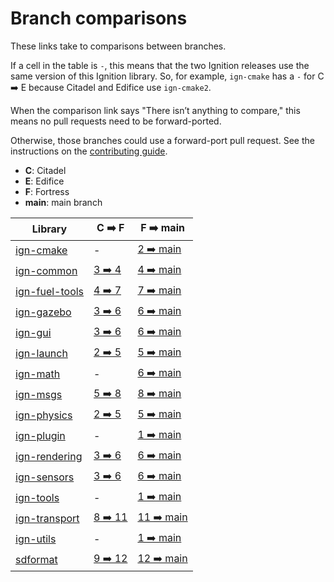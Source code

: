 # Branch comparisons

These links take to comparisons between branches.

If a cell in the table is `-`, this means that the two Ignition releases use
the same version of this Ignition library. So, for example, `ign-cmake` has a
`-` for C ➡️  E because Citadel and Edifice use `ign-cmake2`.

When the comparison link says "There isn’t anything to compare," this means
no pull requests need to be forward-ported.

Otherwise, those branches could use a forward-port pull request.
See the instructions on the
[contributing guide](https://ignitionrobotics.org/docs/all/contributing#process).

* **C**: Citadel
* **E**: Edifice
* **F**: Fortress
* **main**: main branch

Library                          | C ➡️  F                        | F ➡️  main
-------------------------------- | ----------------------------- | ---------------------------------
[ign-cmake][ign-cmake]           | -                             | [2 ➡️  main][ign-cmake-main]
[ign-common][ign-common]         | [3 ➡️  4][ign-common-3-4]      | [4 ➡️  main][ign-common-main]
[ign-fuel-tools][ign-fuel-tools] | [4 ➡️  7][ign-fuel-tools-4-7]  | [7 ➡️  main][ign-fuel-tools-main]
[ign-gazebo][ign-gazebo]         | [3 ➡️  6][ign-gazebo-3-6]      | [6 ➡️  main][ign-gazebo-main]
[ign-gui][ign-gui]               | [3 ➡️  6][ign-gui-3-6]         | [6 ➡️  main][ign-gui-main]
[ign-launch][ign-launch]         | [2 ➡️  5][ign-launch-2-5]      | [5 ➡️  main][ign-launch-main]
[ign-math][ign-math]             | -                             | [6 ➡️  main][ign-math-main]
[ign-msgs][ign-msgs]             | [5 ➡️  8][ign-msgs-5-8]        | [8 ➡️  main][ign-msgs-main]
[ign-physics][ign-physics]       | [2 ➡️  5][ign-physics-2-5]     | [5 ➡️  main][ign-physics-main]
[ign-plugin][ign-plugin]         | -                             | [1 ➡️  main][ign-plugin-main]
[ign-rendering][ign-rendering]   | [3 ➡️  6][ign-rendering-3-6]   | [6 ➡️  main][ign-rendering-main]
[ign-sensors][ign-sensors]       | [3 ➡️  6][ign-sensors-3-6]     | [6 ➡️  main][ign-sensors-main]
[ign-tools][ign-tools]           | -                             | [1 ➡️  main][ign-tools-main]
[ign-transport][ign-transport]   | [8 ➡️  11][ign-transport-8-11] | [11 ➡️  main][ign-transport-main]
[ign-utils][ign-utils]           | -                             | [1 ➡️  main][ign-utils-main]
[sdformat][sdformat]             | [9 ➡️  12][sdformat-9-12]      | [12 ➡️  main][sdformat-main]

[ign-cmake]: https://github.com/gazebosim/gz-cmake
[ign-cmake-main]: https://github.com/gazebosim/gz-cmake/compare/main...ign-cmake2

[ign-common]: https://github.com/gazebosim/gz-common
[ign-common-3-4]: https://github.com/gazebosim/gz-common/compare/ign-common4...ign-common3
[ign-common-main]: https://github.com/gazebosim/gz-common/compare/main...ign-common4

[ign-fuel-tools]: https://github.com/gazebosim/gz-fuel-tools
[ign-fuel-tools-4-7]: https://github.com/gazebosim/gz-fuel-tools/compare/ign-fuel-tools7...ign-fuel-tools4
[ign-fuel-tools-main]: https://github.com/gazebosim/gz-fuel-tools/compare/main...ign-fuel-tools7

[ign-gazebo]: https://github.com/gazebosim/gz-gazebo
[ign-gazebo-3-6]: https://github.com/gazebosim/gz-gazebo/compare/ign-gazebo6...ign-gazebo3
[ign-gazebo-main]: https://github.com/gazebosim/gz-gazebo/compare/main...ign-gazebo6

[ign-gui]: https://github.com/gazebosim/gz-gui
[ign-gui-3-6]: https://github.com/gazebosim/gz-gui/compare/ign-gui6...ign-gui3
[ign-gui-main]: https://github.com/gazebosim/gz-gui/compare/main...ign-gui6

[ign-launch]: https://github.com/gazebosim/gz-launch
[ign-launch-2-5]: https://github.com/gazebosim/gz-launch/compare/ign-launch5...ign-launch2
[ign-launch-main]: https://github.com/gazebosim/gz-launch/compare/main...ign-launch5

[ign-math]: https://github.com/gazebosim/gz-math
[ign-math-main]: https://github.com/gazebosim/gz-math/compare/main...ign-math6

[ign-msgs]: https://github.com/gazebosim/gz-msgs
[ign-msgs-5-8]: https://github.com/gazebosim/gz-msgs/compare/ign-msgs8...ign-msgs5
[ign-msgs-main]: https://github.com/gazebosim/gz-msgs/compare/main...ign-msgs8

[ign-physics]: https://github.com/gazebosim/gz-physics
[ign-physics-2-5]: https://github.com/gazebosim/gz-physics/compare/ign-physics5...ign-physics2
[ign-physics-main]: https://github.com/gazebosim/gz-physics/compare/main...ign-physics5

[ign-plugin]: https://github.com/gazebosim/gz-plugin
[ign-plugin-main]: https://github.com/gazebosim/gz-plugin/compare/main...ign-plugin1

[ign-rendering]: https://github.com/gazebosim/gz-rendering
[ign-rendering-3-6]: https://github.com/gazebosim/gz-rendering/compare/ign-rendering6...ign-rendering3
[ign-rendering-main]: https://github.com/gazebosim/gz-rendering/compare/main...ign-rendering6

[ign-sensors]: https://github.com/gazebosim/gz-sensors
[ign-sensors-3-6]: https://github.com/gazebosim/gz-sensors/compare/ign-sensors6...ign-sensors3
[ign-sensors-main]: https://github.com/gazebosim/gz-sensors/compare/main...ign-sensors6

[ign-tools]: https://github.com/gazebosim/gz-tools
[ign-tools-main]: https://github.com/gazebosim/gz-tools/compare/main...ign-tools1

[ign-transport]: https://github.com/gazebosim/gz-transport
[ign-transport-8-11]: https://github.com/gazebosim/gz-transport/compare/ign-transport11...ign-transport8
[ign-transport-main]: https://github.com/gazebosim/gz-transport/compare/main...ign-transport11

[ign-utils]: https://github.com/gazebosim/gz-utils
[ign-utils-main]: https://github.com/gazebosim/gz-utils/compare/main...ign-utils1

[sdformat]: https://github.com/osrf/sdformat
[sdformat-9-12]: https://github.com/osrf/sdformat/compare/sdf12...sdf9
[sdformat-main]: https://github.com/osrf/sdformat/compare/main...sdf12
